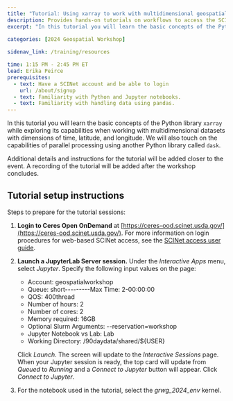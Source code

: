 ```yaml
---
title: "Tutorial: Using xarray to work with multidimensional geospatial datasets"
description: Provides hands-on tutorials on workflows to access the SCINet HPC systems and conduct geospatial research at scale and fosters geospatial research efforts.
excerpt: "In this tutorial you will learn the basic concepts of the Python library `xarray` while exploring its capabilities when working with multidimensional datasets with dimensions of time, latitude, and longitude. We will also touch on the capabilities of parallel processing using another Python library called `dask`."
 
categories: [2024 Geospatial Workshop] 

sidenav_link: /training/resources

time: 1:15 PM - 2:45 PM ET
lead: Erika Peirce
prerequisites:
  - text: Have a SCINet account and be able to login 
    url: /about/signup
  - text: Familiarity with Python and Jupyter notebooks. 
  - text: Familiarity with handling data using pandas.  
---
```


In this tutorial you will learn the basic concepts of the Python library `xarray` while exploring its capabilities when working with multidimensional datasets with dimensions of time, latitude, and longitude. We will also touch on the capabilities of parallel processing using another Python library called `dask`. 

Additional details and instructions for the tutorial will be added closer to the event. A recording of the tutorial will be added after the workshop concludes. 

## Tutorial setup instructions

Steps to prepare for the tutorial sessions:

1. **Login to Ceres Open OnDemand** at [https://ceres-ood.scinet.usda.gov/](https://ceres-ood.scinet.usda.gov/). For more information on login procedures for web-based SCINet access, see the [SCINet access user guide]({{site.baseurl}}/guides/access/web-based-login).

1. **Launch a JupyterLab Server session.** Under the *Interactive Apps* menu, select *Jupyter*. Specify the following input values on the page:

    * Account: geospatialworkshop
    * Queue: short---------Max Time: 2-00:00:00
    * QOS: 400thread
    * Number of hours: 2
    * Number of cores: 2
    * Memory required: 16GB
    * Optional Slurm Arguments: \-\-reservation=workshop
    * Jupyter Notebook vs Lab: Lab
    * Working Directory: /90daydata/shared/${USER}
  
    Click *Launch*. The screen will update to the *Interactive Sessions* page. When your Jupyter session is ready, the top card will update from *Queued* to *Running* and a *Connect to Jupyter* button will appear. Click *Connect to Jupyter*.

1. For the notebook used in the tutorial, select the *grwg_2024_env* kernel.

